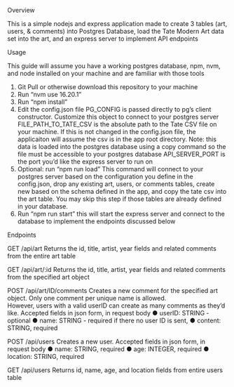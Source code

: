 Overview

This is a simple nodejs and express application made to create 3 tables (art, users, & comments) into Postgres Database, load the Tate Modern Art data set into the art, and an express server to implement API endpoints 

Usage

This guide will assume you have a working postgres database, npm, nvm, and node installed on your machine and are familiar with those tools

1. Git Pull or otherwise download this repository to your machine
2. Run “nvm use 16.20.1”
3. Run “npm install” 
4. Edit the config.json file
    PG_CONFIG is passed directly to pg’s client constructor.  Customize this object to connect to your postgres server
    FILE_PATH_TO_TATE_CSV is the absolute path to the Tate CSV file on your machine.  If this is not changed in the config.json file, the applicaiton will assume the csv is in the app root directory. Note: this data is loaded into the postgres database using a copy command so the file must be accessible to your postgres database
    API_SERVER_PORT is the port you’d like the express server to run on
5. Optional: run “npm run load”
    This command will connect to your postgres server based on the configuration you define in the config.json, drop any existing art, users, or comments tables, create new based on the schema defined in the app, and copy the tate csv into the art table.  You may skip this step if those tables are already defined in your database. 
6. Run “npm run start” this will start the express server and connect to the database to implement the endpoints discussed below

Endpoints

GET /api/art
    Returns the id, title, artist, year fields and related comments from the entire art table

GET /api/art/:id
    Returns the id, title, artist, year fields and related comments from the specified art object

POST /api/art/ID/comments
    Creates a new comment for the specified art object.  Only one comment per unique name is allowed.  
    However, users with a valid userID can create as many comments as they’d like.  Accepted fields in json form, in request body
    ​​● userID: STRING - optional
    ● name: STRING - required if there no user ID is sent,
    ● content: STRING, required

POST /api/users
    Creates a new user.  Accepted fields in json form, in request body
    ● name: STRING, required
    ● age: INTEGER, required
    ● location: STRING, required

GET  /api/users
    Returns id, name, age, and location fields from entire users table
 							
						 					